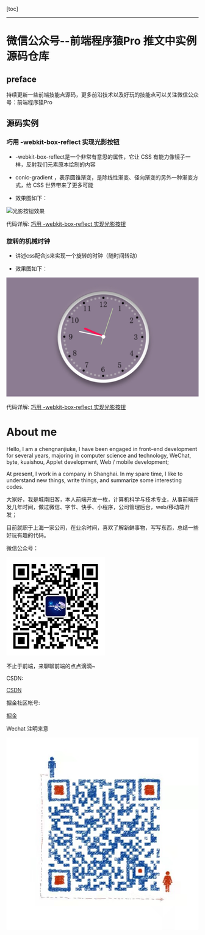 [toc]

___

# 微信公众号--前端程序猿Pro 推文中实例源码仓库

## preface

  持续更新一些前端技能点源码，更多前沿技术以及好玩的技能点可以关注微信公众号：前端程序猿Pro

## 源码实例

### 巧用 -webkit-box-reflect 实现光影按钮

  * -webkit-box-reflect是一个非常有意思的属性，它让 CSS 有能力像镜子一样，反射我们元素原本绘制的内容

  * conic-gradient ，表示圆锥渐变，是除线性渐变、径向渐变的另外一种渐变方式，给 CSS 世界带来了更多可能

  * 效果图如下：

  ![光影按钮效果](https://mmbiz.qpic.cn/mmbiz_gif/0bSpRD6bHvURmZHleJiaeorFvYqLjsMqrZokYFQbaZbddVVglkIvfR3J0kQbKlacicbGbgCWCeicktEUUSP3Vqickg/0?wx_fmt=gif")

  代码详解:  [巧用 -webkit-box-reflect 实现光影按钮](https://mp.weixin.qq.com/s?__biz=MzkzMTMwNDIyMg==&amp;mid=2247483682&amp;idx=1&amp;sn=1b95e1bf2a5dbc385e580962c4d4f140&amp;chksm=c26c4753f51bce451ca79ea62c461f554d12e561686a6d34a5419d288ace5b6a24bf30e3bc4b&token=1567114989&lang=zh_CN#rd)

### 旋转的机械时钟

  * 讲述css配合js来实现一个旋转的时钟（随时间转动）

  * 效果图如下：

  ![机械时钟](./assets/time/sz.gif)

  代码详解:  [巧用 -webkit-box-reflect 实现光影按钮](https://mp.weixin.qq.com/s?__biz=MzkzMTMwNDIyMg==&amp;mid=2247483926&amp;idx=1&amp;sn=1c313ce6ca1a4ddaab778f9e947a5e2c&amp;chksm=c26c4467f51bcd71bc7f72ae2e2c33c8d104c72833909dde6c150beadc4f72e2be6c3f97bd10&token=1567114989&lang=zh_CN#rd)





# About me

  Hello, I am a chengnanjiuke, I have been engaged in front-end development for several years, majoring in computer science and technology,
  WeChat, byte, kuaishou, Applet development, Web / mobile development;

  At present, I work in a company in Shanghai. In my spare time, I like to understand new things, write things, and summarize some interesting codes.

  大家好，我是城南旧客，本人前端开发一枚，计算机科学与技术专业，从事前端开发几年时间，做过微信、字节、快手、小程序，公司管理后台，web/移动端开发；
  
  目前就职于上海一家公司，在业余时间，喜欢了解新鲜事物，写写东西，总结一些好玩有趣的代码。

  微信公众号：

  ![前端程序猿Pro](./assets/userInfo/qcode.jpg)

  不止于前端，来聊聊前端的点点滴滴~

  CSDN:

  [CSDN](https://blog.csdn.net/muzili1006?spm=1001.2101.3001.5343)

  掘金社区帐号:

  [掘金](https://juejin.cn/user/2392129702472221/posts)

  Wechat 注明来意

  ![前端程序猿Pro](./assets/userInfo/Wechat.jpg)
